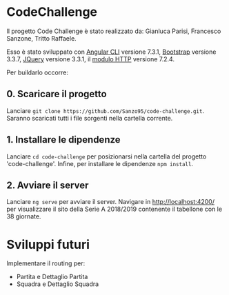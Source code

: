 # CodeChallenge

Il progetto Code Challenge è stato realizzato da: Gianluca Parisi, Francesco Sanzone, Tritto Raffaele.

Esso è stato sviluppato con [Angular CLI](https://github.com/angular/angular-cli) versione 7.3.1, [Bootstrap](https://getbootstrap.com/docs/3.3/) versione 3.3.7, [JQuery](https://jquery.com/) versione 3.3.1, il [modulo HTTP](https://angular.io/api/http/HttpModule) versione 7.2.4.

Per buildarlo occorre:

## 0. Scaricare il progetto

Lanciare `git clone https://github.com/Sanzo95/code-challenge.git`. Saranno scaricati tutti i file sorgenti nella cartella corrente.

## 1. Installare le dipendenze
Lanciare `cd code-challenge` per posizionarsi nella cartella del progetto 'code-challenge'. Infine, per installare le dipendenze `npm install`.

## 2. Avviare il server
Lanciare `ng serve` per avviare il server. Navigare in [http://localhost:4200/](http://localhost:4200/) per visualizzare il sito della Serie A 2018/2019 contenente il tabellone con le 38 giornate.

# Sviluppi futuri
Implementare il routing per:
- Partita e Dettaglio Partita
- Squadra e Dettaglio Squadra
